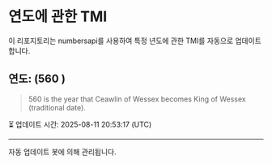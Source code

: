 
# 연도에 관한 TMI

이 리포지토리는 numbersapi를 사용하여 특정 년도에 관한 TMI를 자동으로 업데이트합니다.

## 연도: (560 )
> 560 is the year that Ceawlin of Wessex becomes King of Wessex (traditional date).

⏳ 업데이트 시간: 2025-08-11 20:53:17 (UTC)

---
자동 업데이트 봇에 의해 관리됩니다.
